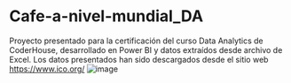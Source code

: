 # Cafe-a-nivel-mundial_DA
Proyecto presentado para la certificación del curso Data Analytics de CoderHouse, desarrollado en Power BI y datos extraídos desde archivo de Excel.
Los datos presentados han sido descargados desde el sitio web https://www.ico.org/
![image](https://user-images.githubusercontent.com/60988936/148301558-2516169c-ca4f-40f0-9a53-88cc42c17014.png)


